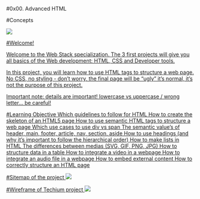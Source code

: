 #0x00. Advanced HTML

#Concepts
<a href="https://intranet.alxswe.com/concepts/543">

<img src="https://s3.amazonaws.com/alx-intranet.hbtn.io/uploads/medias/2019/12/5d9e347964a9cc0e3e24.jpg?X-Amz-Algorithm=AWS4-HMAC-SHA256&X-Amz-Credential=AKIARDDGGGOUSBVO6H7D%2F20231005%2Fus-east-1%2Fs3%2Faws4_request&X-Amz-Date=20231005T150218Z&X-Amz-Expires=86400&X-Amz-SignedHeaders=host&X-Amz-Signature=cc49ece6e05e0a3813e31d1d734b27a8d77ad9a5bd466afaf18828217d34ea14">

#Welcome!
<p>Welcome to the Web Stack specialization. The 3 first projects will give you all basics of the Web development: HTML, CSS and Developer tools.

In this project, you will learn how to use HTML tags to structure a web page. No CSS, no styling - don’t worry, the final page will be “ugly” it’s normal, it’s not the purpose of this project.

Important note: details are important! lowercase vs uppercase / wrong letter… be careful!</p>

#Learning Objective
Which guidelines to follow for HTML
How to create the skeleton of an HTML5 page
How to use semantic HTML tags to structure a web page
Which use cases to use div vs span
The semantic value’s of header, main, footer, article, nav, section, aside
How to use headings (and why it’s important to follow the hierarchical order)
How to make lists in HTML
The differences between medias (SVG, GIF, PNG, JPG)
How to structure data in a table
How to integrate a video in a webpage
How to integrate an audio file in a webpage
How to embed external content
How to correctly structure an HTML page


#Sitemap of the project
<img src="https://s3.amazonaws.com/alx-intranet.hbtn.io/uploads/medias/2020/4/4dec2ba9d84a0a55355b1c1e2de4c57854a2d35a.png?X-Amz-Algorithm=AWS4-HMAC-SHA256&X-Amz-Credential=AKIARDDGGGOUSBVO6H7D%2F20231005%2Fus-east-1%2Fs3%2Faws4_request&X-Amz-Date=20231005T150218Z&X-Amz-Expires=86400&X-Amz-SignedHeaders=host&X-Amz-Signature=c1e3ffe30365583ef7d34e2d7d27ac8fb516bf1439059d888a4e7960175d8b48">

#Wireframe of Techium project
<img src="https://s3.amazonaws.com/alx-intranet.hbtn.io/uploads/medias/2020/4/3e4f9e2b3cb73d1768229e086f5da35337be5c6c.png?X-Amz-Algorithm=AWS4-HMAC-SHA256&X-Amz-Credential=AKIARDDGGGOUSBVO6H7D%2F20231005%2Fus-east-1%2Fs3%2Faws4_request&X-Amz-Date=20231005T150218Z&X-Amz-Expires=86400&X-Amz-SignedHeaders=host&X-Amz-Signature=8fae09fa7cd21832381aa6ae7dee297f7c0cabbd68ec520f35c0025799697449">

